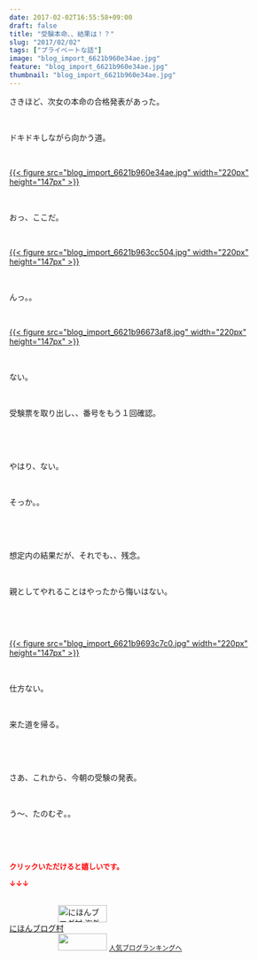 ```yaml
---
date: 2017-02-02T16:55:58+09:00
draft: false
title: "受験本命、、結果は！？"
slug: "2017/02/02"
tags: ["プライベートな話"]
image: "blog_import_6621b960e34ae.jpg"
feature: "blog_import_6621b960e34ae.jpg"
thumbnail: "blog_import_6621b960e34ae.jpg"
---
```

<p>さきほど、次女の本命の合格発表があった。</p><p> </p><p>ドキドキしながら向かう道。</p><p> </p><p><a href="blog_import_6621b962096c9.jpg">{{< figure src="blog_import_6621b960e34ae.jpg" width="220px" height="147px" >}}</a></p><p> </p><p>おっ、ここだ。</p><p> </p><p><a href="blog_import_6621b964e7374.jpg">{{< figure src="blog_import_6621b963cc504.jpg" width="220px" height="147px" >}}</a></p><p> </p><p>んっ。。</p><p> </p><p><a href="blog_import_6621b9678917d.jpg">{{< figure src="blog_import_6621b96673af8.jpg" width="220px" height="147px" >}}</a></p><p> </p><p>ない。</p><p> </p><p>受験票を取り出し、、番号をもう１回確認。</p><p> </p><p> </p><p>やはり、ない。　</p><p> </p><p>そっか。。</p><p> </p><p> </p><p>想定内の結果だが、それでも、、残念。</p><p> </p><p>親としてやれることはやったから悔いはない。</p><p> </p><p> </p><p><a href="blog_import_6621b96a62e00.jpg">{{< figure src="blog_import_6621b9693c7c0.jpg" width="220px" height="147px" >}}</a></p><p> </p><p>仕方ない。</p><p> </p><p>来た道を帰る。</p><p> </p><p> </p><p>さあ、これから、今朝の受験の発表。</p><p> </p><p>う～、たのむぞ。。</p><p> </p><p> </p><p><font color="#ff0000" size="2"><strong>クリックいただけると嬉しいです。</strong></font></p><p><font color="#ff0000" size="2"><strong>↓↓↓</strong></font></p><p><br/><a href="ranking.html?p_cid=01260127" target="_blank"><img alt="にほんブログ村 海外生活ブログ バリ島情報へ" border="0" height="31" src="data:image/svg+xml;charset=utf-8,%3Csvg%20xmlns%3D%22http%3A%2F%2Fwww.w3.org%2F2000%2Fsvg%22%20title%3D%22Placeholder%20for%20Images%22%20role%3D%22presentation%22%20viewBox%3D%220%200%2088%2031%22%20%2F%3E" width="88" data-src="https://img-proxy.blog-video.jp/images?url=http%3A%2F%2Foverseas.blogmura.com%2Fbali%2Fimg%2Fbali88_31.gif" style="aspect-ratio: auto 88 / 31;"/><noscript><img alt="にほんブログ村 海外生活ブログ バリ島情報へ" border="0" height="31" src="https://img-proxy.blog-video.jp/images?url=http%3A%2F%2Foverseas.blogmura.com%2Fbali%2Fimg%2Fbali88_31.gif" width="88"></noscript></a><br/><a href="ranking.html?p_cid=01260127" target="_blank">にほんブログ村</a><br/><a href="link.php?1804582" title="人気ブログランキングへ"><img border="0" height="31" src="data:image/svg+xml;charset=utf-8,%3Csvg%20xmlns%3D%22http%3A%2F%2Fwww.w3.org%2F2000%2Fsvg%22%20title%3D%22Placeholder%20for%20Images%22%20role%3D%22presentation%22%20viewBox%3D%220%200%2088%2031%22%20%2F%3E" width="88" data-src="https://blog.with2.net/img/banner/banner_22.gif" style="aspect-ratio: auto 88 / 31;"/><noscript><img border="0" height="31" src="https://blog.with2.net/img/banner/banner_22.gif" width="88"></noscript></a> <a href="link.php?1804582" style="font-size: 12px;">人気ブログランキングへ</a></p>

